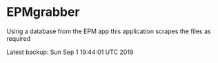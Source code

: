 # EPMgrabber
Using a database from the EPM app this application scrapes the files as required


Latest backup: Sun Sep 1 19:44:01 UTC 2019
